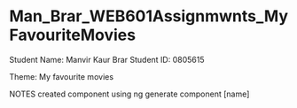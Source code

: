 # Man_Brar_WEB601Assignmwnts_MyFavouriteMovies

Student Name: Manvir Kaur Brar
Student ID: 0805615

Theme: My favourite movies 


NOTES
created component using ng generate component [name]